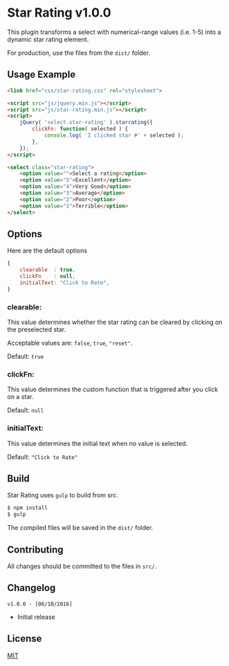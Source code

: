 # Star Rating v1.0.0

This plugin transforms a select with numerical-range values (i.e. 1-5) into a dynamic star rating element.

For production, use the files from the `dist/` folder.

## Usage Example

```html
<link href="css/star-rating.css" rel="stylesheet">

<script src="js/jquery.min.js"></script>
<script src="js/star-rating.min.js"></script>
<script>
	jQuery( 'select.star-rating' ).starrating({
		clickFn: function( selected ) {
			console.log( 'I clicked star #' + selected );
		},
	});
</script>

<select class="star-rating">
	<option value="">Select a rating</option>
	<option value="5">Excellent</option>
	<option value="4">Very Good</option>
	<option value="3">Average</option>
	<option value="2">Poor</option>
	<option value="1">Terrible</option>
</select>
```

## Options

Here are the default options

```js
{
    clearable  : true,
    clickFn    : null,
    initialText: "Click to Rate",
}
```

### clearable:

This value determines whether the star rating can be cleared by clicking on the preselected star.

Acceptable values are: `false`, `true`, `"reset"`.

Default: `true`

### clickFn:

This value determines the custom function that is triggered after you click on a star.

Default: `null`

### initialText:

This value determines the initial text when no value is selected.

Default: `"Click to Rate"`

## Build

Star Rating uses `gulp` to build from src.

```bash
$ npm install
$ gulp
```

The compiled files will be saved in the `dist/` folder.

## Contributing

All changes should be committed to the files in `src/`.

## Changelog

`v1.0.0 - [06/10/2016]`

- Initial release

## License

[MIT](/LICENSE)
